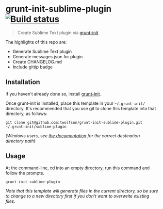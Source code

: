 # grunt-init-sublime-plugin [![Build status](https://travis-ci.org/twolfson/grunt-init-sublime-plugin.png?branch=master)](https://travis-ci.org/twolfson/grunt-init-sublime-plugin)

> Create Sublime Text plugin via [grunt-init][]

The highlights of this repo are:

- Generate Sublime Text plugin
- Generate messages.json for plugin
- Create CHANGELOG.md
- Include gittip badge

[unlicense-site]: http://unlicense.org/
[grunt-init]: http://gruntjs.com/project-scaffolding

## Installation
If you haven't already done so, install [grunt-init][].

Once grunt-init is installed, place this template in your `~/.grunt-init/` directory. It's recommended that you use git to clone this template into that directory, as follows:

```
git clone git@github.com:twolfson/grunt-init-sublime-plugin.git ~/.grunt-init/sublime-plugin
```

_(Windows users, see [the documentation][grunt-init] for the correct destination directory path)_

## Usage

At the command-line, cd into an empty directory, run this command and follow the prompts.

```
grunt-init sublime-plugin
```

_Note that this template will generate files in the current directory, so be sure to change to a new directory first if you don't want to overwrite existing files._
